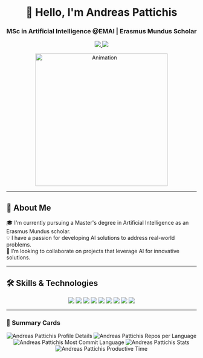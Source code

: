 <h1 align="center">👋 Hello, I'm Andreas Pattichis</h1>
<h3 align="center"> MSc in Artificial Intelligence @EMAI | Erasmus Mundus Scholar </h3>

<p align="center">
  <a href="https://www.linkedin.com/in/andreas-pattichis/" target="_blank">
    <img src="https://img.shields.io/badge/-LinkedIn-blue?style=flat-square&logo=Linkedin&logoColor=white&link=https://www.linkedin.com/in/andreas-pattichis/"/>
  </a>
  <a href="mailto:andreas.pattichis@outlook.com">
    <img src="https://img.shields.io/badge/-Email-D14836?style=flat-square&logo=Gmail&logoColor=white&link=mailto:andreas.pattichis@outlook.com"/>
  </a>
</p>




<p align="center">
  <img src="https://github.com/Adam-pw/Adam-pw/blob/main/animation_500_kxa883sd.gif" width="350" alt="Animation"/>
</p>

---

## 🌟 About Me

🎓 I'm currently pursuing a Master's degree in Artificial Intelligence as an Erasmus Mundus scholar.<br>
💡 I have a passion for developing AI solutions to address real-world problems.<br>
🤝 I’m looking to collaborate on projects that leverage AI for innovative solutions.<br>

---

## 🛠️ Skills & Technologies

<div align="center">
  <img src="https://img.shields.io/badge/Python-3776AB?style=for-the-badge&logo=python&logoColor=white"/>
  <img src="https://img.shields.io/badge/TensorFlow-FF6F00?style=for-the-badge&logo=tensorflow&logoColor=white"/>
  <img src="https://img.shields.io/badge/Scikit--learn-F7931E?style=for-the-badge&logo=scikit-learn&logoColor=white"/>
  <img src="https://img.shields.io/badge/Pandas-150458?style=for-the-badge&logo=pandas&logoColor=white"/>
  <img src="https://img.shields.io/badge/Numpy-013243?style=for-the-badge&logo=numpy&logoColor=white"/>
  <img src="https://img.shields.io/badge/Jupyter-F37626?style=for-the-badge&logo=jupyter&logoColor=white"/>
  <img src="https://img.shields.io/badge/Git-F05032?style=for-the-badge&logo=git&logoColor=white"/>
  <img src="https://img.shields.io/badge/Docker-2496ED?style=for-the-badge&logo=docker&logoColor=white"/>
  <img src="https://img.shields.io/badge/Kubernetes-326CE5?style=for-the-badge&logo=kubernetes&logoColor=white"/>
</div>

---


### 🌟 Summary Cards
<p align="center">
  <img src="https://github-profile-summary-cards.vercel.app/api/cards/profile-details?username=andreas-pattichis&theme=dracula" alt="Andreas Pattichis Profile Details"/>
  <img src="https://github-profile-summary-cards.vercel.app/api/cards/repos-per-language?username=andreas-pattichis&theme=dracula" alt="Andreas Pattichis Repos per Language"/>
  <img src="https://github-profile-summary-cards.vercel.app/api/cards/most-commit-language?username=andreas-pattichis&theme=dracula" alt="Andreas Pattichis Most Commit Language"/>
  <img src="https://github-profile-summary-cards.vercel.app/api/cards/stats?username=andreas-pattichis&theme=dracula" alt="Andreas Pattichis Stats"/>
  <img src="https://github-profile-summary-cards.vercel.app/api/cards/productive-time?username=andreas-pattichis&theme=dracula&utcOffset=8" alt="Andreas Pattichis Productive Time"/>
</p>


